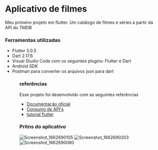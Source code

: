 # Aplicativo de filmes

Meu primeiro projeto em flutter. Um catálogo de filmes e séries a partir da API do TMDB

### Ferramentas utilizadas
<ul>
 <li> Flutter 3.0.5</li>
 <li> Dart 2.17.6</li>
 <li>Visual Studio Code com os seguintes plugins: Flutter e Dart</li>
 <li> Android SDK</li>
 <li> Postman para converter os arquivos json para dart</li>
<ul>

### referências

Esse projeto foi desenvolvido com as seguintes referências

- [Documentação oficial](https://docs.flutter.dev/)
- [Consumo de API's](https://flutter.dev/docs/get-started/install)
- [tutorial flutter](https://www.youtube.com/watch?v=1ukSR1GRtMU&list=PL4cUxeGkcC9jLYyp2Aoh6hcWuxFDX6PBJ)

### Pritns do aplicativo
![Screenshot_1662690105](https://user-images.githubusercontent.com/49344472/189259890-eac1649c-17ee-490b-bc4f-2e4a6839d01e.png)
![Screenshot_1662690203](https://user-images.githubusercontent.com/49344472/189259895-ab25fb7e-cb99-4183-aa13-4d0f301d6bac.png)
![Screenshot_1662690080](https://user-images.githubusercontent.com/49344472/189259896-40587ba5-5793-453d-a9fd-e422d88754fc.png)